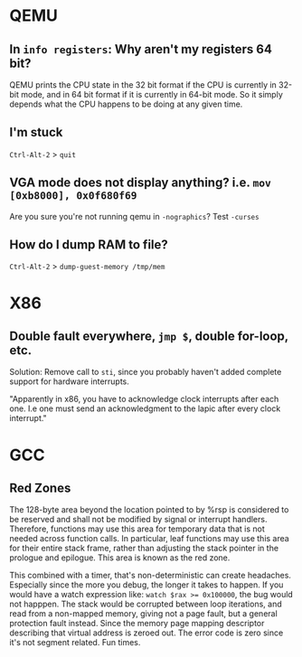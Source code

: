 
# QEMU

## In `info registers`: Why aren't my registers 64 bit?

QEMU prints the CPU state in the 32 bit format if the CPU is
currently in 32-bit mode, and in 64 bit format if it is currently
in 64-bit mode. So it simply depends what the CPU happens to be
doing at any given time.

## I'm stuck

`Ctrl-Alt-2` > `quit`

## VGA mode does not display anything? i.e. `mov [0xb8000], 0x0f680f69`

Are you sure you're not running qemu in `-nographics`? Test `-curses`

## How do I dump RAM to file?

`Ctrl-Alt-2` > `dump-guest-memory /tmp/mem`

# X86

## Double fault everywhere, `jmp $`, double for-loop, etc.

Solution: Remove call to `sti`, since you probably haven't added complete
support for hardware interrupts.

"Apparently in x86, you have to acknowledge clock interrupts after each one. I.e
one must send an acknowledgment to the lapic after every clock interrupt."

# GCC

## Red Zones

The 128-byte area beyond the location pointed to by %rsp is considered
to be reserved and shall not be modified by signal or interrupt
handlers. Therefore, functions may use this area for temporary data that
is not needed across function calls. In particular, leaf functions may
use this area for their entire stack frame, rather than adjusting the
stack pointer in the prologue and epilogue. This area is known as the
red zone.

This combined with a timer, that's non-deterministic can create headaches.
Especially since the more you debug, the longer it takes to happen. If you would
have a watch expression like: `watch $rax >= 0x100000`, the bug would not
happpen. The stack would be corrupted between loop iterations, and read from a
non-mapped memory, giving not a page fault, but a general protection fault
instead. Since the memory page mapping descriptor describing that virtual
address is zeroed out. The error code is zero since it's not segment related.
Fun times.
